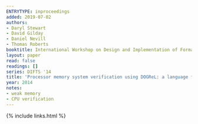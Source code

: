 ```yaml
---
ENTRYTYPE: inproceedings
added: 2019-07-02
authors:
- Daryl Stewart
- David Gilday
- Daniel Nevill
- Thomas Roberts
booktitle: International Workshop on Design and Implementation of Formal Tools and Systems
layout: paper
read: false
readings: []
series: DIFTS '14
title: 'Processor memory system verification using DOGReL: a language for specifying end-to-end properties'
year: 2014
notes:
- weak memory
- CPU verification
---
```

{% include links.html %}
